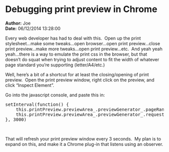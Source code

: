 # Debugging print preview in Chrome

**Author:** Joe
<br/>**Date:** 06/12/2014 13:28:00

<p>Every web developer has had to deal with this.&nbsp; Open up the print stylesheet…make some tweaks…open browser…open print preview…close print preview…make more tweaks…open print preview…etc.&nbsp; And yeah yeah yeah…there is a way to emulate the print css in the browser, but that doesn’t do squat when trying to adjust content to fit the width of whatever page standard you’re supporting (letter/A4/etc.)</p>  <p>Well, here’s a bit of a shortcut for at least the closing/opening of print preview.&nbsp; Open the print preview window, right click on the preview, and click “Inspect Element”.</p>  <p>Go into the javascript console, and paste this in:</p>  <pre class="brush: c#;">setInterval(function() {
    this.printPreview.previewArea_.previewGenerator_.pageRanges_ = null;
    this.printPreview.previewArea_.previewGenerator_.requestPreview();
}, 3000)</pre>

<p>&nbsp;</p>

<p>That will refresh your print preview window every 3 seconds.&nbsp; My plan is to expand on this, and make it a Chrome plug-in that listens using an observer.</p>
